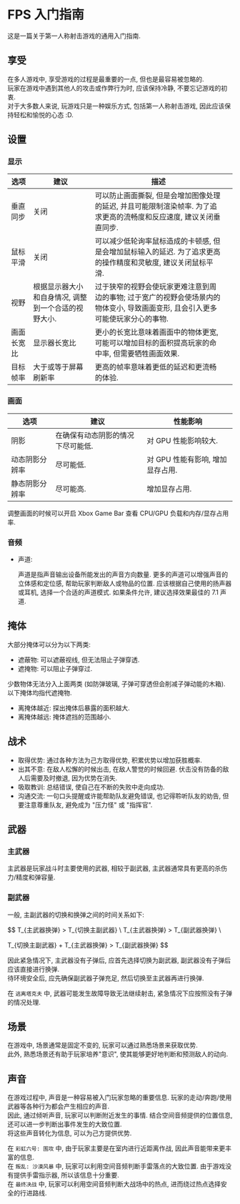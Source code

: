 # FPS 入门指南

这是一篇关于第一人称射击游戏的通用入门指南.  

## 享受

在多人游戏中, 享受游戏的过程是最重要的一点, 但也是最容易被忽略的.  
玩家在游戏中遇到其他人的攻击或作弊行为时, 应该保持冷静, 不要忘记游戏的初衷.  
对于大多数人来说, 玩游戏只是一种娱乐方式, 包括第一人称射击游戏, 因此应该保持轻松和愉悦的心态 :D.  

## 设置

### 显示

| 选项       | 建议                                                | 描述                                                                                                                            |   |
|----------|---------------------------------------------------|-------------------------------------------------------------------------------------------------------------------------------|---|
| 垂直同步   | 关闭                                                | 可以防止画面撕裂, 但是会增加图像处理的延迟, 并且可能限制渲染帧率. 为了追求更高的流畅度和反应速度, 建议关闭垂直同步.             |   |
| 鼠标平滑   | 关闭                                                | 可以减少低轮询率鼠标造成的卡顿感, 但是会增加鼠标输入的延迟. 为了追求更高的操作精度和灵敏度, 建议关闭鼠标平滑.                   |   |
| 视野       | 根据显示器大小和自身情况, 调整到一个合适的视野大小. | 过于狭窄的视野会使玩家更难注意到周边的事物; 过于宽广的视野会使场景内的物体变小, 导致画面变形, 且会引入更多可能使玩家分心的事物. |   |
| 画面长宽比 | 显示器长宽比                                        | 更小的长宽比意味着画面中的物体更宽, 可能可以增加目标的面积提高玩家的命中率, 但需要牺牲画面效果.                                 |   |
| 目标帧率   | 大于或等于屏幕刷新率                                | 更高的帧率意味着更低的延迟和更流畅的体验.                                                                                       |   |

### 画面

| 选项           | 建议                              | 性能影响                         |
|--------------|---------------------------------|------------------------------|
| 阴影           | 在确保有动态阴影的情况下尽可能低. | 对 GPU 性能影响较大.             |
| 动态阴影分辨率 | 尽可能低.                         | 对 GPU 性能有影响, 增加显存占用. |
| 静态阴影分辨率 | 尽可能高.                         | 增加显存占用.                    |

调整画面的时候可以开启 Xbox Game Bar 查看 CPU/GPU 负载和内存/显存占用率.  

### 音频

- 声道:

    声道是指声音输出设备所能发出的声音方向数量. 更多的声道可以增强声音的立体感和定位感, 帮助玩家判断敌人或物品的位置. 应该根据自己使用的扬声器或耳机, 选择一个合适的声道模式. 如果条件允许, 建议选择效果最佳的 7.1 声道.

## 掩体

大部分掩体可以分为以下两类:  

- 遮蔽物: 可以遮蔽视线, 但无法阻止子弹穿透.
- 遮掩物: 可以阻止子弹穿过.

少数物体无法分入上面两类 (如防弹玻璃, 子弹可穿透但会削减子弹动能的木箱).  
以下掩体均指代遮掩物.  

- 离掩体越近: 探出掩体后暴露的面积越大.
- 离掩体越远: 掩体遮挡的范围越小.

## 战术

- 取得优势: 通过各种方法为己方取得优势, 积累优势以增加获胜概率.
- 出其不意: 在敌人松懈的时候出击, 在敌人警觉的时候回避. 伏击没有防备的敌人后需要及时撤退, 因为优势在消失.
- 吸取教训: 总结错误, 使自己在不断的失败中走向成功.
- 沟通交流: 一句口头提醒或许能帮助队友避免错误, 也记得聆听队友的劝告, 但要注意尊重队友, 避免成为 "压力怪" 或 "指挥官".

## 武器

### 主武器

主武器是玩家战斗时主要使用的武器, 相较于副武器, 主武器通常具有更高的杀伤力/精度和弹容量.  

### 副武器

一般, 主副武器的切换和换弹之间的时间关系如下:  

$$
T_{主武器换弹} > T_{切换主副武器} \\
T_{主武器换弹} > T_{副武器换弹}   \\

T_{切换主副武器} + T_{主武器换弹} > T_{副武器换弹}
$$

因此紧急情况下, 主武器没有子弹后, 应首先选择切换为副武器, 副武器没有子弹后应该直接进行换弹.  
待环境安全后, 应先确保副武器子弹充足, 然后切换至主武器再进行换弹.  

在 `逃离塔克夫` 中, 武器可能发生故障导致无法继续射击, 紧急情况下应按照没有子弹的情况处理.  

## 场景

在游戏中, 场景通常是固定不变的, 玩家可以通过熟悉场景来获取优势.  
此外, 熟悉场景还有助于玩家培养"意识", 使其能够更好地判断和预测敌人的动向.  

## 声音

在游戏过程中, 声音是一种容易被入门玩家忽略的重要信息. 玩家的走动/奔跑/使用武器等各种行为都会产生相应的声音.  
因此, 通过倾听声音, 玩家可以判断附近发生的事情. 结合空间音频提供的位置信息, 还可以进一步判断出事件发生的大致位置.  
将这些声音转化为信息, 可以为己方提供优势.  

在 `彩虹六号: 围攻` 中, 由于玩家主要是在室内进行近距离作战, 因此声音能带来更丰富的信息.  
在 `叛乱: 沙漠风暴` 中, 玩家可以利用空间音频判断手雷落点的大致位置. 由于游戏没有提供手雷指示器, 所以该信息十分重要.  
在 `最终决战` 中, 玩家可以利用空间音频判断大战场中的热点, 进而绕过热点选择安全的行进路线.
